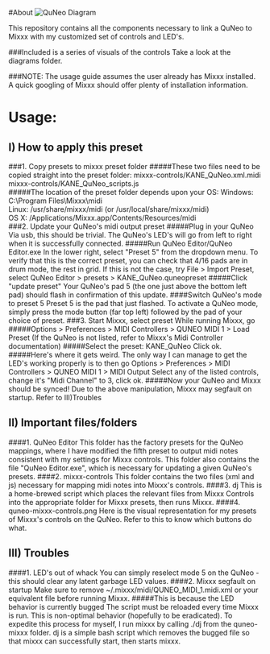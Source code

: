 #About
![QuNeo Diagram](https://raw.github.com/wolfbiter/quneo-mixxx/master/quneo-mixxx-controls.png)

This repository contains all the components necessary to link a QuNeo to Mixxx with
my customized set of controls and LED's.

###Included is a series of visuals of the controls
Take a look at the diagrams folder.

###NOTE: The usage guide assumes the user already has Mixxx installed.
A quick googling of Mixxx should offer plenty of installation information.

# Usage:
## I) How to apply this preset
###1. Copy presets to mixxx preset folder
#####These two files need to be copied straight into the preset folder:
mixxx-controls/KANE_QuNeo.xml.midi   
mixxx-controls/KANE_QuNeo_scripts.js   
#####The location of the preset folder depends upon your OS:
Windows: C:\Program Files\Mixxx\midi    
Linux: /usr/share/mixxx/midi (or /usr/local/share/mixxx/midi)    
OS X: /Applications/Mixxx.app/Contents/Resources/midi    
###2. Update your QuNeo's midi output preset
#####Plug in your QuNeo
Via usb, this should be trivial. The QuNeo's LED's will go from left to right
when it is successfully connected.
#####Run QuNeo Editor/QuNeo Editor.exe
In the lower right, select "Preset 5" from the dropdown menu. To verify that this is
the correct preset, you can check that 4/16 pads are in drum mode, the rest in grid.
If this is not the case, try
File > Import Preset, select
QuNeo Editor > presets > KANE_QuNeo.quneopreset
#####Click "update preset"
Your QuNeo's pad 5 (the one just above the bottom left pad) should flash in
confirmation of this update.
####Switch QuNeo's mode to preset 5
Preset 5 is the pad that just flashed. To activate a QuNeo mode, simply press the
mode button (far top left) followed by the pad of your choice of preset.
###3. Start Mixxx, select preset
While running Mixxx, go
#####Options > Preferences > MIDI Controllers > QUNEO MIDI 1 > Load Preset
(If the QuNeo is not listed, refer to Mixxx's Midi Controller documentation)
#####Select the preset: KANE_QuNeo
Click ok.
#####Here's where it gets weird.
The only way I can manage to get the LED's working properly is to then go
Options > Preferences > MIDI Controllers > QUNEO MIDI 1 > MIDI Output
Select any of the listed controls, change it's "Midi Channel" to 3, click ok.
#####Now your QuNeo and Mixxx should be synced!
Due to the above manipulation, Mixxx may segfault on startup. Refer to III)Troubles

## II) Important files/folders
####1. QuNeo Editor
This folder has the factory presets for the QuNeo mappings, where I have modified
the fifth preset to output midi notes consistent with my settings for Mixxx controls.
This folder also contains the file "QuNeo Editor.exe", which is necessary for
updating a given QuNeo's presets.
####2. mixxx-controls
This folder contains the two files (xml and js) necessary for mapping midi notes into
Mixxx's controls.
####3. dj
This is a home-brewed script which places the relevant files from Mixxx Controls into
the appropriate folder for Mixxx presets, then runs Mixxx.
####4. quneo-mixxx-controls.png
Here is the visual representation for my presets of Mixxx's controls on the QuNeo.
Refer to this to know which buttons do what.

## III) Troubles
####1. LED's out of whack
You can simply reselect mode 5 on the QuNeo - this should clear any latent garbage
LED values.
####2. Mixxx segfault on startup
Make sure to remove ~/.mixxx/midi/QUNEO_MIDI_1.midi.xml
or your equivalent file before running Mixxx.
#####This is because the LED behavior is currently bugged
The script must be reloaded every time Mixxx is run.
This is non-optimal behavior (hopefully to be eradicated).
To expedite this process for myself, I run mixxx by calling ./dj from the
quneo-mixxx folder. dj is a simple bash script which removes the bugged file so that
mixxx can successfully start, then starts mixxx.
